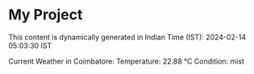 # My Project

This content is dynamically generated in Indian Time (IST): 2024-02-14 05:03:30 IST


Current Weather in Coimbatore:
Temperature: 22.88 °C
Condition: mist
